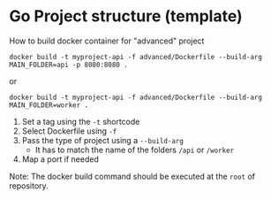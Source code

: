# Go Project structure (template)

How to build docker container for "advanced" project

```shell
docker build -t myproject-api -f advanced/Dockerfile --build-arg MAIN_FOLDER=api -p 8080:8080 .
```
or
```shell
docker build -t myproject-api -f advanced/Dockerfile --build-arg MAIN_FOLDER=worker .
```

1. Set a tag using the `-t` shortcode
2. Select Dockerfile using `-f`
3. Pass the type of project using a `--build-arg`
    - It has to match the name of the folders `/api` or `/worker`
4. Map a port if needed

Note:
The docker build command should be executed at the `root` of repository.
